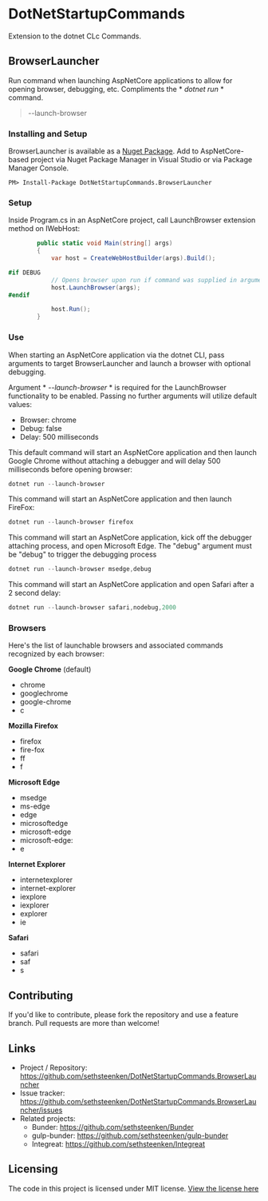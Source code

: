 # DotNetStartupCommands
Extension to the dotnet CLc Commands.

## BrowserLauncher
Run command when launching AspNetCore applications to allow for opening browser, debugging, etc. Compliments the * *dotnet run* * command.
> --launch-browser

### Installing and Setup
BrowserLauncher is available as a [Nuget Package](https://www.nuget.org/packages/DotNetStartupCommands.BrowserLauncher). Add to AspNetCore-based project via Nuget Package Manager in Visual Studio or via Package Manager Console.

```shell
PM> Install-Package DotNetStartupCommands.BrowserLauncher
```

### Setup
Inside Program.cs in an AspNetCore project, call LaunchBrowser extension method on IWebHost:

```csharp
        public static void Main(string[] args)
        {
            var host = CreateWebHostBuilder(args).Build();

#if DEBUG
            // Opens browser upon run if command was supplied in arguments.
            host.LaunchBrowser(args);
#endif

            host.Run();
        }
```

### Use
When starting an AspNetCore application via the dotnet CLI, pass arguments to target BrowserLauncher and launch a browser with optional debugging.

Argument * *--launch-browser* * is required for the LaunchBrowser functionality to be enabled. Passing no further arguments will utilize default values:

 - Browser: chrome
 - Debug: false
 - Delay: 500 milliseconds

This default command will start an AspNetCore application and then launch Google Chrome without attaching a debugger and will delay 500 milliseconds before opening browser:
```powershell
dotnet run --launch-browser
```

This command will start an AspNetCore application and then launch FireFox:
```powershell
dotnet run --launch-browser firefox
```

This command will start an AspNetCore application, kick off the debugger attaching process, and open Microsoft Edge. The "debug" argument must be "debug" to trigger the debugging process
```powershell
dotnet run --launch-browser msedge,debug
```

This command will start an AspNetCore application and open Safari after a 2 second delay:
```powershell
dotnet run --launch-browser safari,nodebug,2000
```
### Browsers
Here's the list of launchable browsers and associated commands recognized by each browser:

**Google Chrome** (default)
- chrome
- googlechrome
- google-chrome
- c

**Mozilla Firefox**
- firefox
- fire-fox
- ff
- f

**Microsoft Edge**
- msedge
- ms-edge
- edge
- microsoftedge
- microsoft-edge
- microsoft-edge:
- e

**Internet Explorer**
- internetexplorer
- internet-explorer
- iexplore
- iexplorer
- explorer
- ie

**Safari**
- safari
- saf
- s

## Contributing

If you'd like to contribute, please fork the repository and use a feature
branch. Pull requests are more than welcome!

## Links

- Project / Repository: https://github.com/sethsteenken/DotNetStartupCommands.BrowserLauncher
- Issue tracker: https://github.com/sethsteenken/DotNetStartupCommands.BrowserLauncher/issues
- Related projects:
  - Bunder: https://github.com/sethsteenken/Bunder
  - gulp-bunder: https://github.com/sethsteenken/gulp-bunder
  - Integreat: https://github.com/sethsteenken/Integreat

## Licensing

The code in this project is licensed under MIT license. [View the license here](LICENSE.md)


